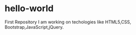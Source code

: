 # hello-world
First Repository
I am working on techologies like HTML5,CSS, Bootstrap,JavaScript,jQuery.

